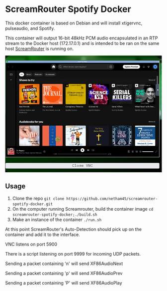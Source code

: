 # ScreamRouter Spotify Docker

This docker container is based on Debian and will install xtigervnc, pulseaudio, and Spotify.

This container will output 16-bit 48kHz PCM audio encapsulated in an RTP stream to the Docker host (172.17.0.1) and is intended to be ran on the same host [ScreamRouter](https://github.com/netham45/screamrouter) is running on.

![Screenshot of Spotify in ScreamRouter](/images/spotify.png)

## Usage

1. Clone the repo ```git clone https://github.com/netham45/screamrouter-spotify-docker.git```
2. On the computer running Screamrouter, build the container image ```cd screamrouter-spotify-docker;./build.sh```
3. Make an instance of the container ```./run.sh```

At this point ScreamRouter's Auto-Detection should pick up on the container and add it to the interface.

VNC listens on port 5900

There is a script listening on port 9999 for incoming UDP packets.

Sending a packet containing 'n' will send XF86AudioNext

Sending a packet containing 'p' will send XF86AudioPrev

Sending a packet containing 'P' will send XF86AudioPlay